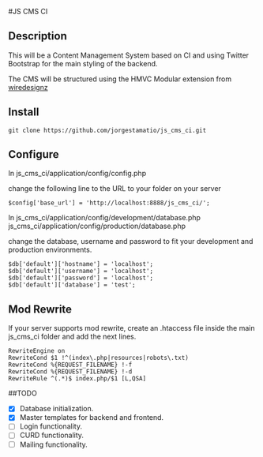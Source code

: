#JS CMS CI

## Description
This will be a Content Management System based on CI and using Twitter Bootstrap for the main styling of the backend.

The CMS will be structured using the HMVC Modular extension from [wiredesignz](https://bitbucket.org/wiredesignz/codeigniter-modular-extensions-hmvc)

## Install

    git clone https://github.com/jorgestamatio/js_cms_ci.git

## Configure

In 
    js_cms_ci/application/config/config.php 

change the following line to the URL to your folder on your server

    $config['base_url'] = 'http://localhost:8888/js_cms_ci/';

In 
    js_cms_ci/application/config/development/database.php
    js_cms_ci/application/config/production/database.php

change the database, username and password to fit your development and production environments.

    $db['default']['hostname'] = 'localhost';
    $db['default']['username'] = 'localhost';
    $db['default']['password'] = 'localhost';
    $db['default']['database'] = 'test';

## Mod Rewrite
If your server supports mod rewrite, create an .htaccess file inside the main js_cms_ci folder and add the next lines.
    
    RewriteEngine on
    RewriteCond $1 !^(index\.php|resources|robots\.txt)
    RewriteCond %{REQUEST_FILENAME} !-f
    RewriteCond %{REQUEST_FILENAME} !-d
    RewriteRule ^(.*)$ index.php/$1 [L,QSA]

##TODO

- [x] Database initialization.
- [x] Master templates for backend and frontend.
- [ ] Login functionality.
- [ ] CURD functionality.
- [ ] Mailing functionality.
